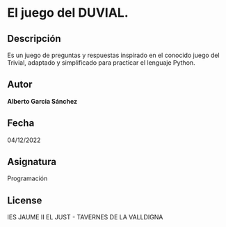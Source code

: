 # El juego del DUVIAL.

## Descripción
Es un juego de preguntas y respuestas inspirado en el conocido juego del Trivial, adaptado y simplificado para practicar el lenguaje Python.

## Autor
**Alberto Garcia Sánchez**

## Fecha
04/12/2022

## Asignatura
Programación

## License
IES JAUME II EL JUST - TAVERNES DE LA VALLDIGNA
